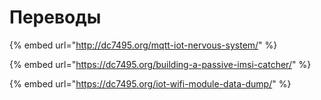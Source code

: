 # Переводы

{% embed url="http://dc7495.org/mqtt-iot-nervous-system/" %}

{% embed url="https://dc7495.org/building-a-passive-imsi-catcher/" %}

{% embed url="https://dc7495.org/iot-wifi-module-data-dump/" %}




